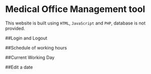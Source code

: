 # Medical Office Management tool
This website is built using `HTML`, `JavaScript` and `PHP`, database is not provided.   

##Login and Logout

##Schedule of working hours

##Current Working Day

##Edit a date  
